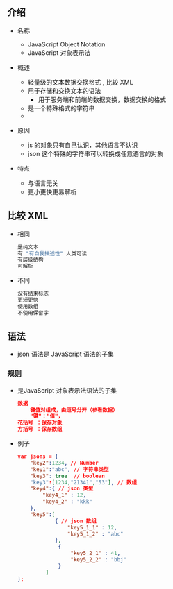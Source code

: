 ## 介绍

*   名称

    *   JavaScript Object Notation
    *   JavaScript 对象表示法

* 概述

    *   轻量级的文本数据交换格式 , 比较 XML 
    *   用于存储和交换文本的语法
        *   用于服务端和前端的数据交换，数据交换的格式
    *   是一个特殊格式的字符串
    *   
*   原因

    *   js 的对象只有自己认识，其他语言不认识
    *   json 这个特殊的字符串可以转换成任意语言的对象
    
    
    
*   特点

    *   与语言无关
    *   更小更快更易解析

## 比较 XML

*   相同

    ```js
    是纯文本
    有 "有自我描述性" 人类可读
    有层级结构
    可解析
    ```

*   不同

    ```js
    没有结束标志
    更短更快
    使用数组
    不使用保留字
    ```

    

## 语法

*   json 语法是 JavaScript 语法的子集

### 规则

*   是JavaScript 对象表示法语法的子集

    ```json
    数据   ：
    	键值对组成，由逗号分开（参看数据）
    	"键"："值"，
    花括号 ：保存对象
    方括号 ：保存数组
    ```

* 例子

    ```json
    var jsons = { 
        "key2":1234, // Number 
        "key1":"abc", // 字符串类型 
        "key3": true  // boolean
        "key3":[1234,"21341","53"], // 数组 
        "key4":{ // json 类型 
            "key4_1" : 12, 
            "key4_2" : "kkk" 
        },
        "key5":[
                { // json 数组 
                    "key5_1_1" : 12, 
                    "key5_1_2" : "abc"
                },
                 { 
                     "key5_2_1" : 41, 
                     "key5_2_2" : "bbj" 
                 }
        	 ]
    };
    ```

    







































































